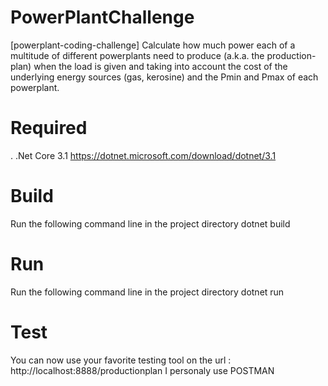 # PowerPlantChallenge
[powerplant-coding-challenge] Calculate how much power each of a multitude of different powerplants need to produce (a.k.a. the production-plan) when the load is given and taking into account the cost of the underlying energy sources (gas, kerosine) and the Pmin and Pmax of each powerplant.

# Required
. .Net Core 3.1 https://dotnet.microsoft.com/download/dotnet/3.1

# Build
Run the following command line in the project directory
dotnet build

# Run
Run the following command line in the project directory
dotnet run

# Test
You can now use your favorite testing tool on the url : http://localhost:8888/productionplan
I personaly use POSTMAN 